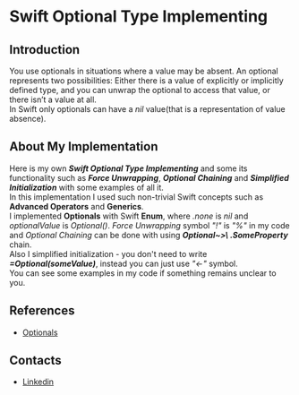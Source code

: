 # Swift Optional Type Implementing

## Introduction

You use optionals in situations where a value may be absent. An optional represents two possibilities: Either there is a value of explicitly or implicitly defined type, and you can unwrap the optional to access that value, or there isn’t a value at all.  
In Swift only optionals can have a *nil* value(that is a representation of value absence).

## About My Implementation

Here is my own **_Swift Optional Type Implementing_** and some its functionality such as **_Force Unwrapping_**, **_Optional Chaining_** and **_Simplified Initialization_** with some examples of all it.  
In this implementation I used such non-trivial Swift concepts such as **Advanced Operators** and **Generics**.   
I implemented **Optionals** with Swift **Enum**, where _.none_ is _nil_ and _optionalValue_ is _Optional()_. _Force Unwrapping_ symbol _"!"_ is _"%"_  in my code and _Optional Chaining_ can be done with using **_Optional~>\ .SomeProperty_** chain.  
Also I simplified initialization - you don't need to write **_=Optional(someValue)_**, instead you can just use _"<-"_ symbol.  
You can see some examples in my code if something remains unclear to you.
## References
* [Optionals](https://docs.swift.org/swift-book/LanguageGuide/TheBasics.html)

## Contacts
* [Linkedin](https://www.linkedin.com/in/fuad-rustamov-8133b4190/)
